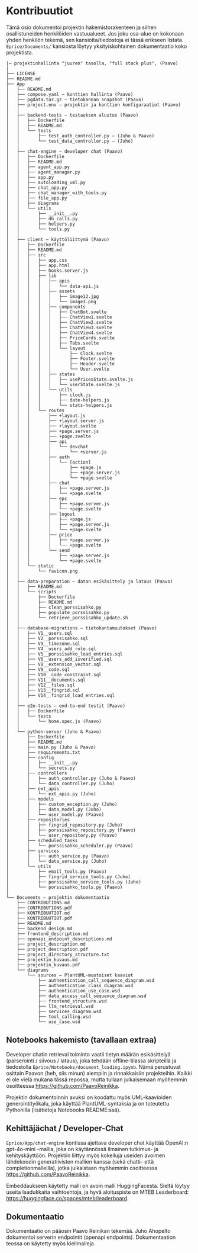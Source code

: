 # Kontribuutiot

Tämä osio dokumentoi projektin hakemistorakenteen ja siihen osallistuneiden henkilöiden vastuualueet. Jos joku osa-alue on kokonaan yhden henkilön tekemä, sen kansioita/tiedostoja ei tässä erikseen listata. `Eprice/Documents/` kansiosta löytyy yksityiskohtainen dokumentaatio koko projektista.

```code
|– projektinhallinta "juuren" tasolla, "full stack plus", (Paavo)
|
├── LICENSE
├── README.md
├── App
│   ├── README.md
│   ├── compose.yaml – konttien hallinta (Paavo)
│   ├── pgdata.tar.gz – tietokannan snapshot (Paavo)
│   ├── project.env – projektin ja konttien konfiguraatiot (Paavo)
│   │
│   ├── backend-tests – testauksen alustus (Paavo)
│   │   ├── Dockerfile
│   │   ├── README.md
│   │   └── tests
│   │       ├── test_auth_controller.py – (Juho & Paavo)
│   │       └── test_data_controller.py – (Juho)
│   │
│   ├── chat-engine – developer chat (Paavo)
│   │   ├── Dockerfile
│   │   ├── README.md
│   │   ├── agent_app.py
│   │   ├── agent_manager.py
│   │   ├── app.py
│   │   ├── autoloading_uml.py
│   │   ├── chat_app.py
│   │   ├── chat_manager_with_tools.py
│   │   ├── file_app.py
│   │   ├── diagrams
│   │   └── utils
│   │       ├── __init__.py
│   │       ├── db_calls.py
│   │       ├── helpers.py
│   │       └── tools.py
│   │
│   ├── client – käyttöliittymä (Paavo)
│   │   ├── Dockerfile
│   │   ├── README.md
│   │   ├── src
│   │   │   ├── app.css
│   │   │   ├── app.html
│   │   │   ├── hooks.server.js
│   │   │   ├── lib
│   │   │   │   ├── apis
│   │   │   │   │   └── data-api.js
│   │   │   │   ├── assets
│   │   │   │   │   ├── image12.jpg
│   │   │   │   │   └── image3.png
│   │   │   │   ├── components
│   │   │   │   │   ├── ChatBot.svelte
│   │   │   │   │   ├── ChatView1.svelte
│   │   │   │   │   ├── ChatView2.svelte
│   │   │   │   │   ├── ChatView3.svelte
│   │   │   │   │   ├── ChatView4.svelte
│   │   │   │   │   ├── PriceCards.svelte
│   │   │   │   │   ├── Tabs.svelte
│   │   │   │   │   └── layout
│   │   │   │   │       ├── Clock.svelte
│   │   │   │   │       ├── Footer.svelte
│   │   │   │   │       ├── Header.svelte
│   │   │   │   │       └── User.svelte
│   │   │   │   ├── states
│   │   │   │   │   ├── usePricesState.svelte.js
│   │   │   │   │   └── userState.svelte.js
│   │   │   │   └── utils
│   │   │   │       ├── clock.js
│   │   │   │       ├── date-helpers.js
│   │   │   │       └── stats-helpers.js
│   │   │   └── routes
│   │   │       ├── +layout.js
│   │   │       ├── +layout.server.js
│   │   │       ├── +layout.svelte
│   │   │       ├── +page.server.js
│   │   │       ├── +page.svelte
│   │   │       ├── api
│   │   │       │   └── devchat
│   │   │       │       └── +server.js
│   │   │       ├── auth
│   │   │       │   └── [action]
│   │   │       │       ├── +page.js
│   │   │       │       ├── +page.server.js
│   │   │       │       └── +page.svelte
│   │   │       ├── chat
│   │   │       │   ├── +page.server.js
│   │   │       │   └── +page.svelte
│   │   │       ├── epc
│   │   │       │   ├── +page.server.js
│   │   │       │   └── +page.svelte
│   │   │       ├── logout
│   │   │       │   ├── +page.js
│   │   │       │   ├── +page.server.js
│   │   │       │   └── +page.svelte
│   │   │       ├── price
│   │   │       │   ├── +page.server.js
│   │   │       │   └── +page.svelte
│   │   │       └── send
│   │   │           ├── +page.server.js
│   │   │           └── +page.svelte
│   │   └── static
│   │       └── favicon.png
│   │
│   ├── data-preparation – datan esikäsittely ja lataus (Paavo)
│   │   ├── README.md
│   │   └── scripts
│   │       ├── Dockerfile
│   │       ├── README.md
│   │       ├── clean_porssisahko.py
│   │       ├── populate_porssisahko.py
│   │       └── retrieve_porssisahko_update.sh
│   │
│   ├── database-migrations – tietokantamuutokset (Paavo)
│   │   ├── V1__users.sql
│   │   ├── V2__porssisahko.sql
│   │   ├── V3__timezone.sql
│   │   ├── V4__users_add_role.sql
│   │   ├── V5__porssisahko_load_entries.sql
│   │   ├── V6__users_add_isverified.sql
│   │   ├── V8__extension_vector.sql
│   │   ├── V9__code.sql
│   │   ├── V10__code_constraint.sql
│   │   ├── V11__documents.sql
│   │   ├── V12__files.sql
│   │   ├── V13__fingrid.sql
│   │   ├── V14__fingrid_load_entries.sql
│   │
│   ├── e2e-tests – end-to-end testit (Paavo)
│   │   ├── Dockerfile
│   │   └── tests
│   │       └── home.spec.js (Paavo)
│   │
│   └── python-server (Juho & Paavo)
│       ├── Dockerfile
│       ├── README.md
│       ├── main.py (Juho & Paavo)
│       ├── requirements.txt
│       ├── config
│       │   ├── __init__.py
│       │   └── secrets.py
│       ├── controllers
│       │   ├── auth_controller.py (Juho & Paavo)
│       │   └── data_controller.py (Juho)
│       ├── ext_apis
│       │   └── ext_apis.py (Juho)
│       ├── models
│       │   ├── custom_exception.py (Juho)
│       │   ├── data_model.py (Juho)
│       │   └── user_model.py (Paavo)
│       ├── repositories
│       │   ├── fingrid_repository.py (Juho)
│       │   ├── porssisahko_repository.py (Paavo)
│       │   └── user_repository.py (Paavo)
│       ├── scheduled_tasks
│       │   └── porssisahko_scheduler.py (Paavo)
│       ├── services
│       │   ├── auth_service.py (Paavo)
│       │   └── data_service.py (Juho)
│       └── utils
│           ├── email_tools.py (Paavo)
│           ├── fingrid_service_tools.py (Juho)
│           ├── porssisahko_service_tools.py (Juho)
│           └── porssisahko_tools.py (Paavo)
│
└── Documents – projektin dokumentaatio
    ├── CONTRIBUTIONS.md
    ├── CONTRIBUTIONS.pdf
    ├── KONTRIBUUTIOT.md
    ├── KONTRIBUUTIOT.pdf
    ├── README.md
    ├── backend_design.md
    ├── frontend_description.md
    ├── openapi_endpoint_descriptions.md
    ├── project_description.md
    ├── project_description.pdf
    ├── project_directory_structure.txt
    ├── projektin_kuvaus.md
    ├── projektin_kuvaus.pdf
    └── diagrams
        └── sources – PlantUML-muotoiset kaaviot
            ├── authentication_call_sequence_diagram.wsd
            ├── authentication_class_diagram.wsd
            ├── authentication_use_case.wsd
            ├── data_access_call_sequence_diagram.wsd
            ├── frontend_structure.wsd
            ├── llm_retrieval.wsd
            ├── services_diagram.wsd
            ├── tool_calling.wsd
            └── use_case.wsd
```

## Notebooks hakemisto (tavallaan extraa)

Developer chatin retrieval toiminto vaatii tietyn määrän esikäsittelyä (parserointi / siivous / lataus), joka tehdään offline-tilassa skripteillä ja tiedostolla `Eprice/Notebooks/document_loading.ipynb`. Nämä perustuvat osittain Paavon (heh, siis minun) aiempiin ja rinnakkaisiin projekteihin. Kaikki ei ole vielä mukana tässä repossa, mutta tullaan julkaisemaan myöhemmin osoitteessa https://github.com/PaavoReinikka.

Projektin dokumentoinnin avuksi on koodattu myös UML-kaavioiden generointityökalu, joka käyttää PlantUML-syntaksia ja on toteutettu Pythonilla (lisätietoja Notebooks README:ssä).

## Kehittäjächat / Developer-Chat

`Eprice/App/chat-engine` kontissa ajettava developer chat käyttää OpenAI:n gpt-4o-mini -mallia, joka on käytännössä ilmainen tutkimus- ja kehityskäyttöön. Projektiin liittyy myös kokeiluja useiden avoimen lähdekoodin generatiivisten mallien kanssa (sekä chatti- että completionmalleilla), jotka julkaistaan myöhemmin osoitteessa https://github.com/PaavoReinikka.

Embeddaukseen käytetty malli on avoin malli HuggingFacesta. Sieltä löytyy useita laadukkaita vaihtoehtoja, ja hyvä aloituspiste on MTEB Leaderboard: https://huggingface.co/spaces/mteb/leaderboard.

## Dokumentaatio

Dokumentaatio on pääosin Paavo Reinikan tekemää. Juho Ahopelto dokumentoi serverin endpointit (openapi endpoints). Dokumentaation teossa on käytetty myös kielimalleja.